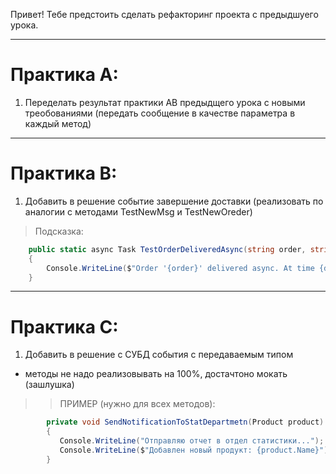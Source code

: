 Привет! Тебе предстоить сделать рефакторинг проекта с предыдшуего урока. 

---
# Практика А:

1. Переделать результат практики AB предыдщего урока с новыми треобованиями (передать сообщение в качестве параметра в каждый метод)

--- 
# Практика B: 

1.  Добавить в решение событие завершение доставки (реализовать по аналогии с методами TestNewMsg и TestNewOreder)

> Подсказка: 
```C#
    public static async Task TestOrderDeliveredAsync(string order, string dateTime)
    {
        Console.WriteLine($"Order '{order}' delivered async. At time {dateTime}");
    }
```

--- 
# Практика C:

1. Добавить в решение с СУБД события с передаваемым типом 
 
- методы не надо реализовывать на 100%, достачтоно мокать (зашлушка)
>> ПРИМЕР (нужно для всех методов):

```C#
        private void SendNotificationToStatDepartmetn(Product product)
        {
           Console.WriteLine("Отправляю отчет в отдел статистики...");
           Console.WriteLine($"Добавлен новый продукт: {product.Name}");    
        }
```